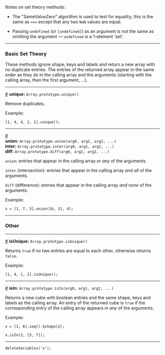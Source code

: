 Notes on set theory methods:

* The "SameValueZero" algorithm is used to test for equality; this is the same as `===` except that any two `NaN` values are equal.

* Passing `undefined` (or `[undefined]`) as an argument is *not* the same as omitting the argument &mdash;  `undefined` is a 1-element 'set'.

---

### Basic Set Theory

These methods ignore shape, keys and labels and return a new array with no duplicate entries. The entries of the returned array appear in the same order as they do in the calling array and the arguments (starting with the calling array, then the first argument, ...).

---

<a id="method_unique" href="#method_unique">#</a> **unique:** `Array.prototype.unique()`

Remove duplicates.

Example:

``` 
[1, 4, 4, 2, 1].unique();
```

---

<a id="method_basic_set_theory" href="#method_basic_set_theory">#</a><br>
**union:** `Array.prototype.union(arg0, arg1, arg2, ...)`<br>
**inter:** `Array.prototype.inter(arg0, arg1, arg2, ...)`<br>
**diff:** `Array.prototype.diff(arg0, arg1, arg2, ...)`<br>

`union`: entries that appear in the calling array _or any_ of the arguments.

`inter` (intersection): entries that appear in the calling array _and all_ of the arguments.

`diff`  (difference): entries that appear in the calling array _and none_ of the arguments.

Example:

``` 
x = [1, 7, 3].union([6, 3], 4);
```

---

### Other

---

<a id="method_is_unique" href="#method_is_unique">#</a> **isUnique:** `Array.prototype.isUnique()`

Returns `true` if no two entries are equal to each other, otherwise returns `false`.

Example:

``` 
[1, 4, 1, 2].isUnique();
```

---

<a id="method_is_in" href="#method_is_in">#</a> **isIn:** `Array.prototype.isIn(arg0, arg1, arg2, ...)`

Returns a new cube with boolean entries and the same shape, keys and labels as the calling array. An entry of the returned cube is `true` if the corresponding entry of the calling array appears _in any_ of the arguments.

Example:

``` 
x = [1, 6].seq().$shape(2);
```
```
x.isIn(3, [5, 7]);
```

---

```{.no-input .no-output}
deleteVariables('x');
```